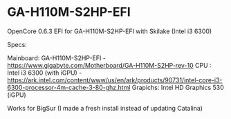# GA-H110M-S2HP-EFI
OpenCore 0.6.3 EFI for GA-H110M-S2HP-EFI with Skilake (Intel i3 6300)


Specs:

Mainboard: GA-H110M-S2HP-EFI - https://www.gigabyte.com/Motherboard/GA-H110M-S2HP-rev-10
CPU : Intel i3 6300 (with iGPU) - https://ark.intel.com/content/www/us/en/ark/products/90731/intel-core-i3-6300-processor-4m-cache-3-80-ghz.html
Grapichs: Intel HD Graphics 530 (iGPU)




Works for BigSur (I made a fresh install instead of updating Catalina)
